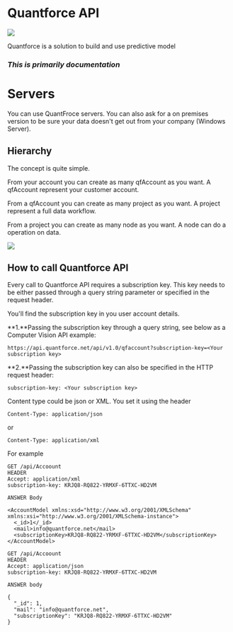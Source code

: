 # Quantforce API

![](http://www.quantforce.net/wp-content/uploads/2016/12/logo.png)

Quantforce is a solution to build and use predictive model

### _This is primarily documentation_

# Servers

You can use QuantFroce servers. You can also ask for a on premises version to be sure your data doesn't get out from your company \(Windows Server\).

## Hierarchy

The concept is quite simple.

From your account you can create as many qfAccount as you want. A qfAccount represent your customer account.

From a qfAccount you can create as many project as you want. A project represent a full data workflow.

From a project you can create as many node as you want. A node can do a operation on data.

![](http://www.quantforce.net/wp-content/uploads/2017/01/API-Big-Picture.png)

## How to call Quantforce API

Every call to Quantforce API requires a subscription key. This key needs to be either passed through a query string parameter or specified in the request header.

You'll find the subscription key in you user account details.

**1.**Passing the subscription key through a query string, see below as a Computer Vision API example:

`https://api.quantforce.net/api/v1.0/qfaccount?subscription-key=<Your subscription key>`

**2.**Passing the subscription key can also be specified in the HTTP request header:

`subscription-key: <Your subscription key>`

Content type could be json or XML. You set it using the header

```
Content-Type: application/json
```

or

```asciidoc
Content-Type: application/xml
```

For example

```asciidoc
GET /api/Accoount
HEADER
Accept: application/xml
subscription-key: KRJQ8-RQ822-YRMXF-6TTXC-HD2VM

ANSWER Body

<AccountModel xmlns:xsd="http://www.w3.org/2001/XMLSchema" xmlns:xsi="http://www.w3.org/2001/XMLSchema-instance">
  <_id>1</_id>
  <mail>info@quantforce.net</mail>
  <subscriptionKey>KRJQ8-RQ822-YRMXF-6TTXC-HD2VM</subscriptionKey>
</AccountModel>
```

```
GET /api/Accoount
HEADER
Accept: application/json
subscription-key: KRJQ8-RQ822-YRMXF-6TTXC-HD2VM

ANSWER body

{
  "_id": 1,
  "mail": "info@quantforce.net",
  "subscriptionKey": "KRJQ8-RQ822-YRMXF-6TTXC-HD2VM"
}
```



